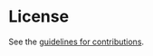 # License

See the
[guidelines for contributions](https://github.com/cbor-wg/edn-literal/blob/main/CONTRIBUTING.md).
